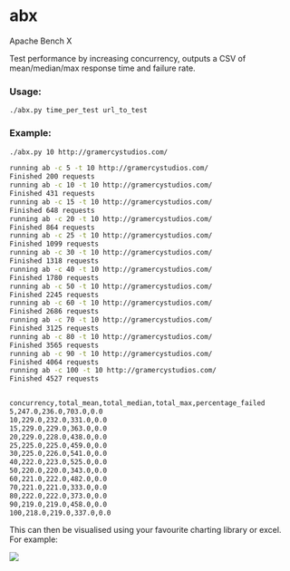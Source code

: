 abx
===

Apache Bench X

Test performance by increasing concurrency, outputs a CSV of mean/median/max response time and failure rate.

### Usage:
```
./abx.py time_per_test url_to_test
```

### Example:
```bash
./abx.py 10 http://gramercystudios.com/

running ab -c 5 -t 10 http://gramercystudios.com/
Finished 200 requests
running ab -c 10 -t 10 http://gramercystudios.com/
Finished 431 requests
running ab -c 15 -t 10 http://gramercystudios.com/
Finished 648 requests
running ab -c 20 -t 10 http://gramercystudios.com/
Finished 864 requests
running ab -c 25 -t 10 http://gramercystudios.com/
Finished 1099 requests
running ab -c 30 -t 10 http://gramercystudios.com/
Finished 1318 requests
running ab -c 40 -t 10 http://gramercystudios.com/
Finished 1780 requests
running ab -c 50 -t 10 http://gramercystudios.com/
Finished 2245 requests
running ab -c 60 -t 10 http://gramercystudios.com/
Finished 2686 requests
running ab -c 70 -t 10 http://gramercystudios.com/
Finished 3125 requests
running ab -c 80 -t 10 http://gramercystudios.com/
Finished 3565 requests
running ab -c 90 -t 10 http://gramercystudios.com/
Finished 4064 requests
running ab -c 100 -t 10 http://gramercystudios.com/
Finished 4527 requests


concurrency,total_mean,total_median,total_max,percentage_failed
5,247.0,236.0,703.0,0.0
10,229.0,232.0,331.0,0.0
15,229.0,229.0,363.0,0.0
20,229.0,228.0,438.0,0.0
25,225.0,225.0,459.0,0.0
30,225.0,226.0,541.0,0.0
40,222.0,223.0,525.0,0.0
50,220.0,220.0,343.0,0.0
60,221.0,222.0,482.0,0.0
70,221.0,221.0,333.0,0.0
80,222.0,222.0,373.0,0.0
90,219.0,219.0,458.0,0.0
100,218.0,219.0,337.0,0.0
```

This can then be visualised using your favourite charting library or excel. For example:

![](http://i.imgur.com/LaOZT3D.png)
